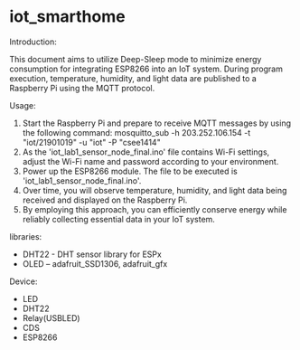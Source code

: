 # iot_smarthome

Introduction:

This document aims to utilize Deep-Sleep mode to minimize energy consumption for integrating ESP8266 into an IoT system. During program execution, temperature, humidity, and light data are published to a Raspberry Pi using the MQTT protocol.


Usage:
1. Start the Raspberry Pi and prepare to receive MQTT messages by using the following command:
      mosquitto_sub -h 203.252.106.154 -t "iot/21901019" -u "iot" -P "csee1414"
2. As the 'iot_lab1_sensor_node_final.ino' file contains Wi-Fi settings, adjust the Wi-Fi name and password according to your environment.
3. Power up the ESP8266 module. The file to be executed is 'iot_lab1_sensor_node_final.ino'.
4. Over time, you will observe temperature, humidity, and light data being received and displayed on the Raspberry Pi.
5. By employing this approach, you can efficiently conserve energy while reliably collecting essential data in your IoT system.


libraries:
- DHT22 - DHT sensor library for ESPx
- OLED – adafruit_SSD1306, adafruit_gfx


Device:
- LED
- DHT22
- Relay(USBLED)
- CDS
- ESP8266

